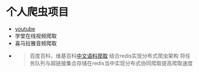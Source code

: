# 个人爬虫项目
* [youtube](website/youtube)
* 学堂在线视频爬取
* 喜马拉雅音频爬取
* >百度百科，维基百科[中文语料爬取](website/baike)
结合redis实现分布式爬虫架构
将任务队列与超链接集合存储在redis当中实现分布式协同爬取提高爬取速度